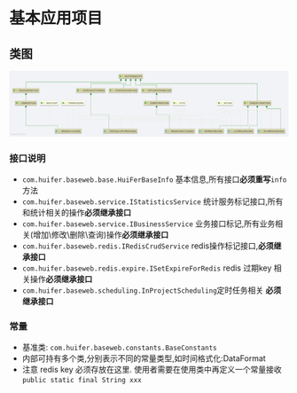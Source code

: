 # 基本应用项目

## 类图
![类图](HuiFerBaseInfo.png)

### 接口说明
- `com.huifer.baseweb.base.HuiFerBaseInfo` 基本信息,所有接口**必须重写**`info`方法
- `com.huifer.baseweb.service.IStatisticsService` 统计服务标记接口,所有和统计相关的操作**必须继承接口**
- `com.huifer.baseweb.service.IBusinessService` 业务接口标记,所有业务相关(增加\修改\删除\查询)操作**必须继承接口**
- `com.huifer.baseweb.redis.IRedisCrudService` redis操作标记接口,**必须继承接口**
- `com.huifer.baseweb.redis.expire.ISetExpireForRedis` redis 过期key 相关操作**必须继承接口**
- `com.huifer.baseweb.scheduling.InProjectScheduling`定时任务相关 **必须继承接口**


### 常量
- 基准类: `com.huifer.baseweb.constants.BaseConstants`
- 内部可持有多个类,分别表示不同的常量类型,如时间格式化:DataFormat
- 注意 redis key 必须存放在这里. 使用者需要在使用类中再定义一个常量接收`public static final String xxx`
